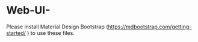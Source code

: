 # Web-UI-
Please install Material Design Bootstrap (https://mdbootstrap.com/getting-started/ ) to use these files.
